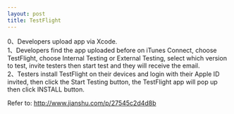 ```yaml
---
layout: post
title: TestFlight
---
```


0、Developers upload app via Xcode.  
1、Developers find the app uploaded before on iTunes Connect, choose TestFlight, choose Internal Testing or External Testing, select which version to test, invite testers then start test and they will receive the email.  
2、Testers install TestFlight on their devices and login with their Apple ID invited, then click the Start Testing button, the TestFlight app will pop up then click INSTALL button.  

Refer to: <http://www.jianshu.com/p/27545c2d4d8b>
